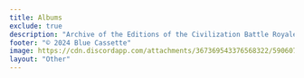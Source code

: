 ```yaml
---
title: Albums
exclude: true
description: "Archive of the Editions of the Civilization Battle Royale"
footer: "© 2024 Blue Cassette"
image: https://cdn.discordapp.com/attachments/367369543376568322/590607288377802782/CBR_Logo.png
layout: "Other"
---
```


<Editions />
